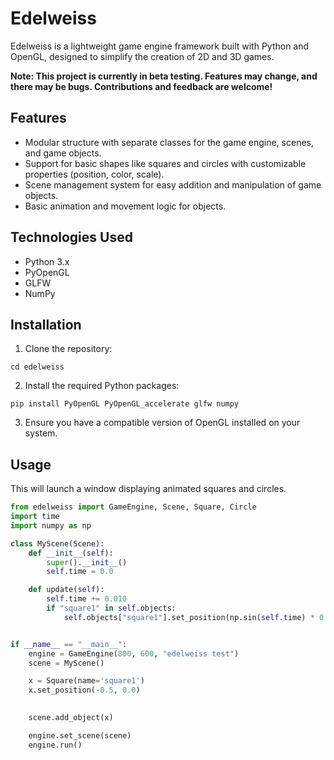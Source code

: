 # Edelweiss

Edelweiss is a lightweight game engine framework built with Python and OpenGL, designed to simplify the creation of 2D and 3D games.

**Note: This project is currently in beta testing. Features may change, and there may be bugs. Contributions and feedback are welcome!**

## Features

- Modular structure with separate classes for the game engine, scenes, and game objects.
- Support for basic shapes like squares and circles with customizable properties (position, color, scale).
- Scene management system for easy addition and manipulation of game objects.
- Basic animation and movement logic for objects.

## Technologies Used

- Python 3.x
- PyOpenGL
- GLFW
- NumPy

## Installation

1. Clone the repository:

```git clone https://github.com/yourusername/edelweiss.git
cd edelweiss
```

2. Install the required Python packages:
```
pip install PyOpenGL PyOpenGL_accelerate glfw numpy
```

3. Ensure you have a compatible version of OpenGL installed on your system.

## Usage

This will launch a window displaying animated squares and circles.

```python
from edelweiss import GameEngine, Scene, Square, Circle
import time
import numpy as np

class MyScene(Scene):
    def __init__(self):
        super().__init__()
        self.time = 0.0

    def update(self):
        self.time += 0.010
        if "square1" in self.objects:
            self.objects["square1"].set_position(np.sin(self.time) * 0.5, 0.0)


if __name__ == "__main__":
    engine = GameEngine(800, 600, "edelweiss test")
    scene = MyScene()

    x = Square(name='square1')
    x.set_position(-0.5, 0.0)
    

    scene.add_object(x)

    engine.set_scene(scene)
    engine.run()
```